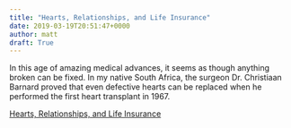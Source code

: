 ```yaml
---
title: "Hearts, Relationships, and Life Insurance"
date: 2019-03-19T20:51:47+0000
author: matt
draft: True
---
```

In this age of amazing medical advances, it seems as though anything broken can be fixed.  In my native South Africa, the surgeon Dr. Christiaan Barnard proved that even defective hearts can be replaced when he performed the first heart transplant in 1967.

 

[ Hearts, Relationships, and Life Insurance ]( https://www.rgare.com/docs/default-source/newsletters-articles/hearts-relationships-and-life-insurance.pdf?sfvrsn=cc9f3248_0 )
